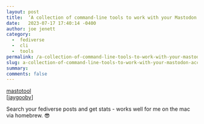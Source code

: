 ```yaml
---
layout: post
title:  ‘A collection of command-line tools to work with your Mastodon account’
date:   2023-07-17 17:40:14 -0400
author: joe jenett
category:
  -  fediverse
  -  cli
  -  tools
permalink: /a-collection-of-command-line-tools-to-work-with-your-mastodon-account/
slug: a-collection-of-command-line-tools-to-work-with-your-mastodon-account
summary: 
comments: false
---
```

<p><a title="GitHub - muesli/mastotool" href="https://github.com/muesli/mastotool">mastotool</a><br>[<a title="jaygooby" href="https://pinboard.in/u:jaygooby">jaygooby</a>]</p>
<p>Search your fediverse posts and get stats - works well for me on the mac via homebrew. 😎</p>
<a href="https://brid.gy/publish/mastodon"></a>